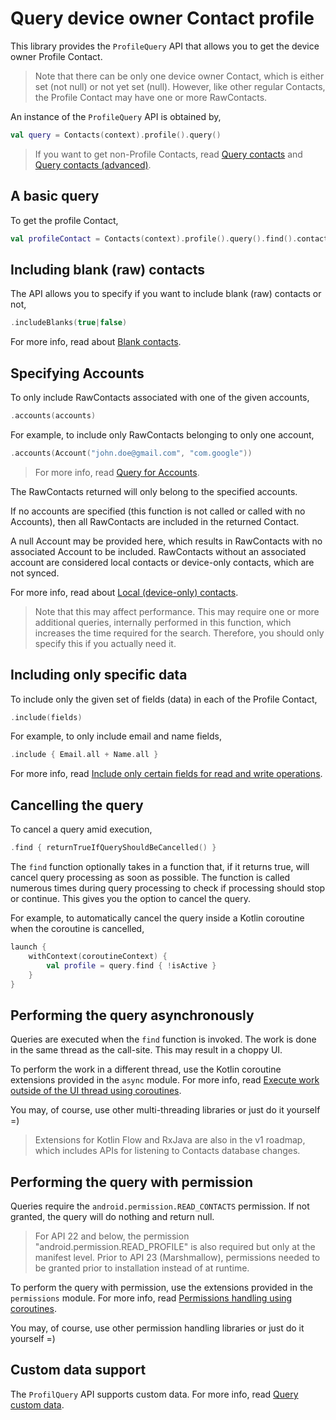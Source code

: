 # Query device owner Contact profile

This library provides the `ProfileQuery` API that allows you to get the device owner Profile Contact.

> Note that there can be only one device owner Contact, which is either set (not null) or not yet
> set (null). However, like other regular Contacts, the Profile Contact may have one or more
> RawContacts.

An instance of the `ProfileQuery` API is obtained by,

```kotlin
val query = Contacts(context).profile().query()
```

> If you want to get non-Profile Contacts, read 
> [Query contacts](./../basics/query-contacts.md) and
> [Query contacts (advanced)](./../basics/query-contacts-advanced.md).

## A basic query

To get the profile Contact,

```kotlin
val profileContact = Contacts(context).profile().query().find().contact
```

## Including blank (raw) contacts

The API allows you to specify if you want to include blank (raw) contacts or not,

```kotlin
.includeBlanks(true|false)
```

For more info, read about [Blank contacts](./../entities/about-blank-contacts.md).

## Specifying Accounts

To only include RawContacts associated with one of the given accounts,

```kotlin
.accounts(accounts)
```

For example, to include only RawContacts belonging to only one account,

```kotlin
.accounts(Account("john.doe@gmail.com", "com.google"))
```

> For more info, read [Query for Accounts](./../accounts/query-accounts.md).

The RawContacts returned will only belong to the specified accounts.

If no accounts are specified (this function is not called or called with no Accounts), then all
RawContacts are included in the returned Contact.

A null Account may be provided here, which results in RawContacts with no associated Account to be
included. RawContacts without an associated account are considered local contacts or device-only 
contacts, which are not synced.

For more info, read about [Local (device-only) contacts](./../entities/about-local-contacts.md).

> Note that this may affect performance. This may require one or more additional queries, internally
> performed in this function, which increases the time required for the search. Therefore, you
> should only specify this if you actually need it.

## Including only specific data

To include only the given set of fields (data) in each of the Profile Contact,

```kotlin
.include(fields)
```

For example, to only include email and name fields,

```kotlin
.include { Email.all + Name.all }
```

For more info, read [Include only certain fields for read and write operations](./../entities/include-only-desired-data.md).

## Cancelling the query

To cancel a query amid execution,

```kotlin
.find { returnTrueIfQueryShouldBeCancelled() }
```

The `find` function optionally takes in a function that, if it returns true, will cancel query
processing as soon as possible. The function is called numerous times during query processing to
check if processing should stop or continue. This gives you the option to cancel the query.

For example, to automatically cancel the query inside a Kotlin coroutine when the coroutine is cancelled,

```kotlin
launch {
    withContext(coroutineContext) {
        val profile = query.find { !isActive }
    }
}
```

## Performing the query asynchronously

Queries are executed when the `find` function is invoked. The work is done in the same thread as
the call-site. This may result in a choppy UI.

To perform the work in a different thread, use the Kotlin coroutine extensions provided in the `async` module.
For more info, read [Execute work outside of the UI thread using coroutines](./../async/async-execution-coroutines.md).

You may, of course, use other multi-threading libraries or just do it yourself =)

> Extensions for Kotlin Flow and RxJava are also in the v1 roadmap, which includes APIs for
> listening to Contacts database changes.

## Performing the query with permission

Queries require the `android.permission.READ_CONTACTS` permission. If not granted, the query will 
do nothing and return null.

> For API 22 and below, the permission "android.permission.READ_PROFILE" is also required but
> only at the manifest level. Prior to API 23 (Marshmallow), permissions needed to be granted
> prior to installation instead of at runtime.

To perform the query with permission, use the extensions provided in the `permissions` module.
For more info, read [Permissions handling using coroutines](./../permissions/permissions-handling-coroutines.md).

You may, of course, use other permission handling libraries or just do it yourself =)

## Custom data support
 
The `ProfilQuery` API supports custom data. For more info, read [Query custom data](./../customdata/query-custom-data.md).